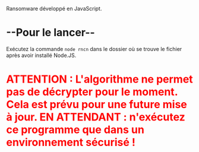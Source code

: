 Ransomware développé en JavaScript.
<h1>--Pour le lancer--</h1>
Exécutez la commande <code>node rncn</code> dans le dossier où se trouve le fichier après avoir installé Node.JS.
<h1 style="color: red;">ATTENTION : L'algorithme ne permet pas de décrypter pour le moment. Cela est prévu pour une future mise à jour. EN ATTENDANT : n'exécutez ce programme que dans un environnement sécurisé !</h1>
